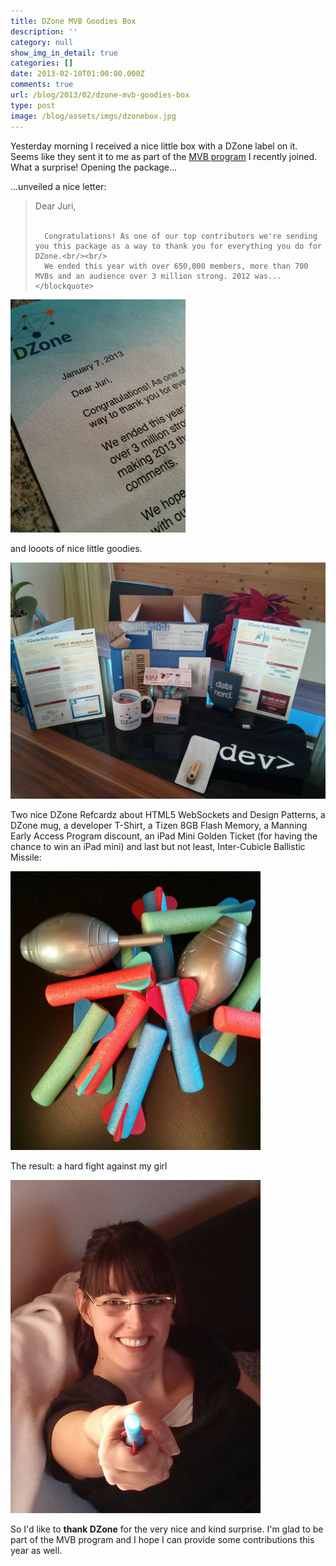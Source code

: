 ```yaml
---
title: DZone MVB Goodies Box
description: ''
category: null
show_img_in_detail: true
categories: []
date: 2013-02-10T01:00:00.000Z
comments: true
url: /blog/2013/02/dzone-mvb-goodies-box
type: post
image: /blog/assets/imgs/dzonebox.jpg
---
```



Yesterday morning I received a nice little box with a DZone label on it. Seems like they sent it to me as part of the [MVB program](/blog/2012/04/joining-dzone-mvb-program/) I recently joined. What a surprise! Opening the package...

...unveiled a nice letter:

<div class="row-fluid">
  <div class="span6">
    <blockquote>
      Dear Juri,<br/><br/>
      
      Congratulations! As one of our top contributors we're sending you this package as a way to thank you for everything you do for DZone.<br/><br/>
      We ended this year with over 650,000 members, more than 700 MVBs and an audience over 3 million strong. 2012 was...
    </blockquote>
  </div>
  <img class="span6" src="/blog/assets/imgs/dzonethankletter.jpg"/>
</div>

and looots of nice little goodies.

![](/blog/assets/imgs/dzonegoodiesoutlined.jpg)

Two nice DZone Refcardz about HTML5 WebSockets and Design Patterns, a DZone mug, a developer T-Shirt, a Tizen 8GB Flash Memory, a Manning Early Access Program discount, an iPad Mini Golden Ticket (for having the chance to win an iPad mini) and last but not least, Inter-Cubicle Ballistic Missile:

![](/blog/assets/imgs/missiles.jpg)

The result: a hard fight against my girl

![](/blog/assets/imgs/girlmissilefight.jpg)

So I'd like to **thank DZone** for the very nice and kind surprise. I'm glad to be part of the MVB program and I hope I can provide some contributions this year as well.
